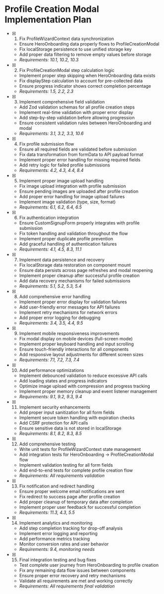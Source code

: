 # Profile Creation Modal Implementation Plan

- [x] 1. Fix ProfileWizardContext data synchronization

  - Ensure HeroOnboarding data properly flows to ProfileCreationModal
  - Fix localStorage persistence to use unified storage key
  - Add proper data filtering to remove empty values before storage
  - _Requirements: 10.1, 10.2, 10.3_

- [x] 2. Fix ProfileCreationModal step calculation logic

  - Implement proper step skipping when HeroOnboarding data exists
  - Fix displayStep calculation to account for pre-collected data
  - Ensure progress indicator shows correct completion percentage
  - _Requirements: 1.5, 2.2, 2.3_

- [x] 3. Implement comprehensive field validation

  - Add Zod validation schemas for all profile creation steps
  - Implement real-time validation with proper error display
  - Add step-by-step validation before allowing progression
  - Ensure consistent validation rules between HeroOnboarding and modal
  - _Requirements: 3.1, 3.2, 3.3, 10.6_

- [x] 4. Fix profile submission flow

  - Ensure all required fields are validated before submission
  - Fix data transformation from formData to API payload format
  - Implement proper error handling for missing required fields
  - Add retry logic for failed profile submissions
  - _Requirements: 4.2, 4.3, 4.4, 8.4_

- [x] 5. Implement proper image upload handling

  - Fix image upload integration with profile submission
  - Ensure pending images are uploaded after profile creation
  - Add proper error handling for image upload failures
  - Implement image validation (type, size, format)
  - _Requirements: 6.1, 6.2, 6.4, 6.5_

- [x] 6. Fix authentication integration

  - Ensure CustomSignupForm properly integrates with profile submission
  - Fix token handling and validation throughout the flow
  - Implement proper duplicate profile prevention
  - Add graceful handling of authentication failures
  - _Requirements: 4.1, 4.5, 8.3, 11.1_

- [x] 7. Implement data persistence and recovery

  - Fix localStorage data restoration on component mount
  - Ensure data persists across page refreshes and modal reopening
  - Implement proper cleanup after successful profile creation
  - Add data recovery mechanisms for failed submissions
  - _Requirements: 5.1, 5.2, 5.3, 5.4_

- [x] 8. Add comprehensive error handling

  - Implement proper error display for validation failures
  - Add user-friendly error messages for API failures
  - Implement retry mechanisms for network errors
  - Add proper error logging for debugging
  - _Requirements: 3.4, 3.5, 4.4, 9.5_

- [x] 9. Implement mobile responsiveness improvements

  - Fix modal display on mobile devices (full-screen mode)
  - Implement proper keyboard handling and input scrolling
  - Ensure touch-friendly interactions for all components
  - Add responsive layout adjustments for different screen sizes
  - _Requirements: 7.1, 7.2, 7.3, 7.4_

- [x] 10. Add performance optimizations

  - Implement debounced validation to reduce excessive API calls
  - Add loading states and progress indicators
  - Optimize image upload with compression and progress tracking
  - Implement proper memory cleanup and event listener management
  - _Requirements: 9.1, 9.2, 9.3, 9.4_

- [x] 11. Implement security enhancements

  - Add proper input sanitization for all form fields
  - Implement secure token handling with expiration checks
  - Add CSRF protection for API calls
  - Ensure sensitive data is not stored in localStorage
  - _Requirements: 8.1, 8.2, 8.3, 8.5_

- [x] 12. Add comprehensive testing

  - Write unit tests for ProfileWizardContext state management
  - Add integration tests for HeroOnboarding → ProfileCreationModal flow
  - Implement validation testing for all form fields
  - Add end-to-end tests for complete profile creation flow
  - _Requirements: All requirements validation_

- [x] 13. Fix notification and redirect handling

  - Ensure proper welcome email notifications are sent
  - Fix redirect to success page after profile creation
  - Add proper cleanup of temporary data after completion
  - Implement proper user feedback for successful completion
  - _Requirements: 11.3, 4.3, 5.5_

- [x] 14. Implement analytics and monitoring

  - Add step completion tracking for drop-off analysis
  - Implement error logging and reporting
  - Add performance metrics tracking
  - Monitor conversion rates and user behavior
  - _Requirements: 9.4, monitoring needs_

- [x] 15. Final integration testing and bug fixes
  - Test complete user journey from HeroOnboarding to profile creation
  - Fix any remaining data flow issues between components
  - Ensure proper error recovery and retry mechanisms
  - Validate all requirements are met and working correctly
  - _Requirements: All requirements final validation_
